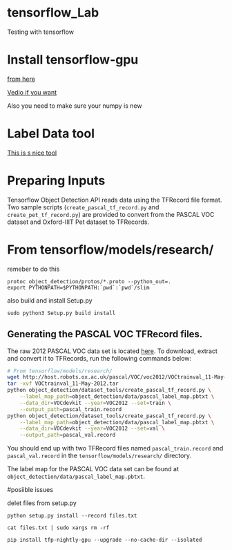 # tensorflow_Lab
Testing with tensorflow

# Install tensorflow-gpu
[from here](https://github.com/markjay4k/Install-Tensorflow-on-Ubuntu-17.10-/blob/master/Tensorflow%20Install%20instructions.ipynb)


[Vedio if you want](https://www.youtube.com/watch?v=vxjbL5iN1XY&t=676s)

Also you need to make sure your numpy is new 

# Label Data tool 
[This is s nice tool](https://github.com/tzutalin/labelImg)

# Preparing Inputs

Tensorflow Object Detection API reads data using the TFRecord file format. Two
sample scripts (`create_pascal_tf_record.py` and `create_pet_tf_record.py`) are
provided to convert from the PASCAL VOC dataset and Oxford-IIIT Pet dataset to
TFRecords.


# From tensorflow/models/research/
remeber to do this 

```
protoc object_detection/protos/*.proto --python_out=.
export PYTHONPATH=$PYTHONPATH:`pwd`:`pwd`/slim

```

also build and install Setup.py

```
sudo python3 Setup.py build install

```



## Generating the PASCAL VOC TFRecord files.

The raw 2012 PASCAL VOC data set is located
[here](http://host.robots.ox.ac.uk/pascal/VOC/voc2012/VOCtrainval_11-May-2012.tar).
To download, extract and convert it to TFRecords, run the following commands
below:

```bash
# From tensorflow/models/research/
wget http://host.robots.ox.ac.uk/pascal/VOC/voc2012/VOCtrainval_11-May-2012.tar
tar -xvf VOCtrainval_11-May-2012.tar
python object_detection/dataset_tools/create_pascal_tf_record.py \
    --label_map_path=object_detection/data/pascal_label_map.pbtxt \
    --data_dir=VOCdevkit --year=VOC2012 --set=train \
    --output_path=pascal_train.record
python object_detection/dataset_tools/create_pascal_tf_record.py \
    --label_map_path=object_detection/data/pascal_label_map.pbtxt \
    --data_dir=VOCdevkit --year=VOC2012 --set=val \
    --output_path=pascal_val.record
```

You should end up with two TFRecord files named `pascal_train.record` and
`pascal_val.record` in the `tensorflow/models/research/` directory.

The label map for the PASCAL VOC data set can be found at
`object_detection/data/pascal_label_map.pbtxt`.




#posiible issues 

delet files from setup.py 
```
python setup.py install --record files.txt

cat files.txt | sudo xargs rm -rf
```
```
pip install tfp-nightly-gpu --upgrade --no-cache-dir --isolated
```









